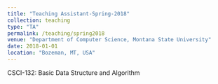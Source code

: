 ```yaml
---
title: "Teaching Assistant-Spring-2018"
collection: teaching
type: "TA"
permalink: /teaching/spring2018
venue: "Department of Computer Science, Montana State University"
date: 2018-01-01
location: "Bozeman, MT, USA"
---
```


CSCI-132: Basic Data Structure and Algorithm
